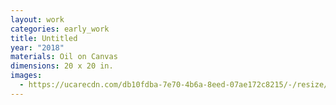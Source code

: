 ```yaml
---
layout: work
categories: early_work
title: Untitled
year: "2018"
materials: Oil on Canvas
dimensions: 20 x 20 in.
images:
  - https://ucarecdn.com/db10fdba-7e70-4b6a-8eed-07ae172c8215/-/resize/2400/-/quality/lightest/-/format/auto/
---
```

